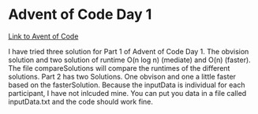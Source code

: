# Advent of Code Day 1
[Link to Avent of Code](https://adventofcode.com/)

I have tried three solution for Part 1 of Advent of Code Day 1.
The obvision solution and two solution of runtime O(n log n) (mediate)
and O(n) (faster). The file compareSolutions will compare the runtimes
of the different solutions. Part 2 has two Solutions. One obvison and one a
little faster based on the fasterSolution. Because the inputData is individual
for each participant, I have not inlcuded mine. You can put you data in a file
called inputData.txt and the code should work fine.

